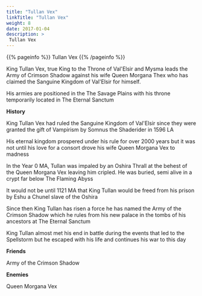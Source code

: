 ```yaml
---
title: "Tullan Vex"
linkTitle: "Tullan Vex"
weight: 8
date: 2017-01-04
description: >
 Tullan Vex
---
```


{{% pageinfo %}}
Tullan Vex
{{% /pageinfo %}}

King Tullan Vex, true King to the Throne of Val'Elsir and Mysma leads the Army of Crimson Shadow against his wife Queen Morgana Thex who has claimed the Sanguine Kingdom of Val'Elsir for himself.

His armies are positioned in the The Savage Plains with his throne temporarily located in The Eternal Sanctum

**History**

King Tullan Vex had ruled the Sanguine Kingdom of Val'Elsir since they were granted the gift of Vampirism by Somnus the Shaderider in 1596 LA

His eternal kingdom prospered under his rule for over 2000 years but it was not until his love for a consort drove his wife Queen Morgana Vex to madness

In the Year 0 MA, Tullan was impaled by an Oshira Thrall at the behest of the Queen Morgana Vex leaving him cripled. He was buried, semi alive in a crypt far below The Flaming Abyss

It would not be until 1121 MA that King Tullan would be freed from his prison by Eshu a Chunel slave of the Oshira

Since then King Tullan has risen a force he has named the Army of the Crimson Shadow which he rules from his new palace in the tombs of his ancestors at The Eternal Sanctum

King Tullan almost met his end in battle during the events that led to the Spellstorm but he escaped with his life and continues his war to this day

**Friends**

Army of the Crimson Shadow

**Enemies**

Queen Morgana Vex
